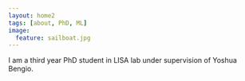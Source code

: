 ```yaml
---
layout: home2
tags: [about, PhD, ML]
image:
  feature: sailboat.jpg
---
```


I am a third year PhD student in LISA lab under supervision of Yoshua Bengio.


